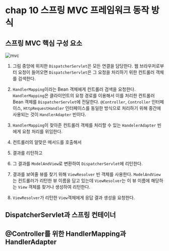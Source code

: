 # chap 10 스프링 MVC 프레임워크 동작 방식

## 스프링 MVC 핵심 구성 요소

![mvc](https://blog.kakaocdn.net/dn/wkWpx/btqygTHO37x/xKmnXPI6Gk3HQiveuyc9K0/img.png)

1. 그림 중앙에 위치한 `DispatcherServlet`은 모든 연결을 담당한다. 웹 브라우저로부터 요청이 들어오면 `DispatcherServlet`은 그 요청을 처리하기 위한 컨트롤러 객체를 검색한다.

2. `HandlerMapping`이라는 Bean 객체에게 컨트롤러 검색을 요청한다. `HandlerMapping`은 클라이언트의 요청 경로를 이용해서 이를 처리한 컨트롤러 Bean 객체를 `DispatcherServlet`에 전달한다. `@Controller`, `Controller` 인터페이스, `HttpRequestHandler` 인터페이스를 동일한 방식으로 처리하기 위해 중간에 사용되는 것이 `HandlerAdapter` 빈이다.

3. `HandlerMapping`이 찾아준 컨트롤러 객체를 처리할 수 있는 `HandelerAdapter` 빈에게 요청 처리를 위임한다.

4. 컨트롤러의 알맞은 메서드를 호출해서

5. 결과를 리턴하고

6. 그 결과를 `ModelAndView`로 변환하여 `DispatcherServlet`에 리턴한다. 

7. 결과를 보여줄 뷰를 찾기 위해 `ViewResolver` 빈 객체를 사용한다. `ModelAndView`는 컨트롤러가 리턴한 뷰 이름을 담고 있는데 `ViewResolver`는 이 뷰 이름에 해당하는 `View` 객체를 찾거나 생성하여 리턴한다.

8. `ViewResolver`가 리턴한 `View`객체에게 응답 결과 생성을 요청한다.

## DispatcherServlet과 스프링 컨테이너



## @Controller를 위한 HandlerMapping과 HandlerAdapter






